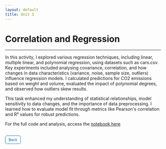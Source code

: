 ```yaml
---
layout: default
title: Unit 3
---
```


# Correlation and Regression

---

In this activity, I explored various regression techniques, including linear, multiple linear, and polynomial regression, using datasets such as cars.csv. Key experiments included analysing covariance, correlation, and how changes in data characteristics (variance, noise, sample size, outliers) influence regression models. I calculated predictions for CO2 emissions based on weight and volume, evaluated the impact of polynomial degrees, and observed how outliers skew results.

This task enhanced my understanding of statistical relationships, model sensitivity to data changes, and the importance of data preprocessing. I learned how to evaluate model fit through metrics like Pearson's correlation and R² values for robust predictions.

For the full code and analysis, access the <a href="https://github.com/dzervenes/dzervenes.github.io/blob/master/machine-learning/e_Portfolio_Activity_Correlation_and_Regression.ipynb" target="_blank" rel="noopener noreferrer"> notebook here</a>



<style>
  .back-button {
    display: inline-block;
    background-color: white;
    color: #006699;
    text-decoration: none;
    padding: 5px 10px; /* Reduced padding for a smaller button */
    font-size: 12px; /* Smaller font size */
    border: 1px solid #006699; /* Thinner border */
    border-radius: 5px;
    cursor: pointer;
    transition: background-color 0.3s, color 0.3s;
    margin: 15px 0; /* Adds space above and below the button */
  }
  .back-button:hover {
    background-color: #006699;
    color: white;
 }
</style>

<div class="button-container">
  <a href="https://dzervenes.github.io/machine-learning/" class="back-button">Back</a>
</div>
